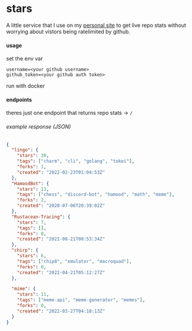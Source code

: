 # stars

A little service that I use on my [personal site](https://nathanielfernandes.ca) to get live repo stats without worrying about vistors being ratelimited by github.

#### usage

set the env var

```
username=<your github username>
github_token=<your github auth token>
```

run with docker

#### endpoints

theres just one endpoint that returns repo stats -> `/`

###### example response (JSON)

```json
{
  "lingo": {
    "stars": 38,
    "tags": ["charm", "cli", "golang", "tokei"],
    "forks": 1,
    "created": "2022-02-23T01:04:53Z"
  },
  "HamoodBot": {
    "stars": 13,
    "tags": ["chess", "discord-bot", "hamood", "math", "meme"],
    "forks": 2,
    "created": "2020-07-06T20:39:02Z"
  },
  "Rustacean-Tracing": {
    "stars": 7,
    "tags": [],
    "forks": 0,
    "created": "2021-08-21T00:53:34Z"
  },
  "chirp": {
    "stars": 6,
    "tags": ["chip8", "emulator", "macroquad"],
    "forks": 0,
    "created": "2022-04-21T05:12:27Z"
  },

  "mime": {
    "stars": 11,
    "tags": ["meme-api", "meme-generator", "memes"],
    "forks": 0,
    "created": "2022-03-27T04:18:13Z"
  }
}
```
